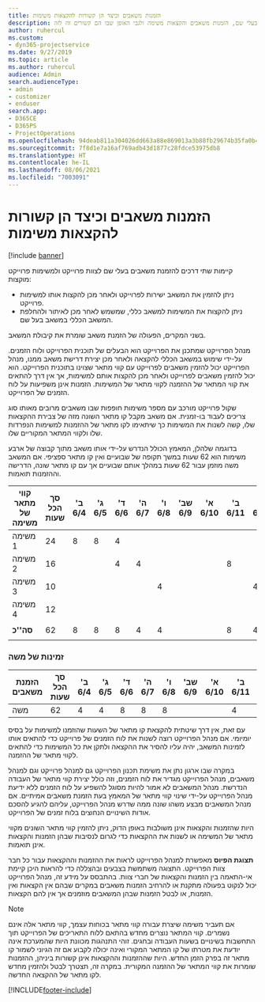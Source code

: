 ```yaml
---
title: הזמנות משאבים וכיצד הן קשורות להקצאות משימות
description: נושא זה מספק מידע אודות אופן הניהול של משאבים בעלי שם, הזמנות משאבים והקצאות משימה ולגבי האופן שבו הם קשורים זה לזה.
author: ruhercul
ms.custom:
- dyn365-projectservice
ms.date: 9/27/2019
ms.topic: article
ms.author: ruhercul
audience: Admin
search.audienceType:
- admin
- customizer
- enduser
search.app:
- D365CE
- D365PS
- ProjectOperations
ms.openlocfilehash: 94deab811a304026dd663a88e869013a3b88fb29674b35fa0b40fa68f8c5ea62
ms.sourcegitcommit: 7f8d1e7a16af769adb43d1877c28fdce53975db8
ms.translationtype: HT
ms.contentlocale: he-IL
ms.lasthandoff: 08/06/2021
ms.locfileid: "7003091"
---
```

# <a name="resource-bookings-and-how-they-relate-to-task-assignments"></a>הזמנות משאבים וכיצד הן קשורות להקצאות משימות

[!include [banner](../includes/psa-now-project-operations.md)]

קיימות שתי דרכים להזמנת משאבים בעלי שם לצוות פרוייקט ולמשימות פרוייקט מוקצות:

- ניתן להזמין את המשאב ישירות לפרוייקט ולאחר מכן להקצות אותו למשימות פרוייקט.
- ניתן להקצות את המשימות למשאב כללי, שמשמש לאחר מכן לאיתור ולהחלפת המשאב הכללי במשאב בעל שם. 

בשני המקרים, הפעולה של הזמנת משאב שומרת את קיבולת המשאב.

מנהל הפרוייקט שמתכנן את הפרוייקט הוא הבעלים של תוכנית הפרוייקט ולוח הזמנים. על-ידי שימוש במשאב הכללי להקצאה ולאחר מכן יצירת דרישת משאב ממנו, מנהל הפרוייקט יכול להזמין משאבים לפרוייקט עם קווי מתאר שצוינו בתוכנית הפרוייקט. הוא יכול להזמין משאבים לפרוייקט ולאחר מכן להקצות אותם למשימות, אך אין דרך להתאים את קווי המתאר של ההזמנה לקווי מתאר של המשימות. הזמנות אינן משפיעות על לוח הזמנים של הפרוייקט.

שקול פרוייקט מורכב עם מספר משימות חופפות שבו משאבים מרובים מאותו סוג צריכים לעבוד בו-זמנית. אם משאב מקבל קו מתאר השונה מזה של צבירת ההקצאות שלו, קשה לשנות את המשימות כך שיתאימו לקו מתאר של ההזמנות למשימות הנפרדות שלו ולקווי המתאר המקוריים שלו.

בדוגמה שלהלן, המאמץ הכולל הנדרש על-ידי אותו משאב מתוך קבוצה של ארבע משימות הוא 62 שעות במשך תקופה של שבועיים ואין קו מתאר ספציפי. אם המשאב משה מוזמן עבור 62 שעות במהלך אותם שבועיים אך עם קו מתאר שונה, הדרישה וההזמנות תואמות.

| **קווי מתאר של משימה**    | **סך הכל שעות** | ב' 6/4 | ג' 6/5 | ד' 6/6 | ה' 6/7 | ו' 6/8 | שב' 6/9 | א' 6/10 | ב' 6/11 | ג' 6/12 | ד' 6/13 | ה' 6/14 | ו' 6/15 |
|----------------------|-----------------|--------|--------|--------|--------|--------|--------|---------|---------|---------|---------|---------|---------|
| משימה 1               | 24              | 8      | 8      | 4      |        |        |        |         |         |         | 4       |         |         |
| משימה 2               | 16              |        |        | 4      | 4      |        |        |         | 8       |         |         |         |         |
| משימה 3               | 10              |        |        |        |        | 4      |        |         |         | 4       |         | 2       |         |
| משימה 4               | 12              |        |        |        |        |        |        |         |         |         | 4       |         | 8       |
|                      |                 |        |        |        |        |        |        |         |         |         |         |         |         |
| **סה''כ**           | 62              | 8      | 8      | 8      | 4      | 4      |        |         | 8       | 4       | 8       | 2       | 8       |
|                      |                 |        |        |        |        |        |        |         |         |         |         |

### <a name="bobs-availability"></a>זמינות של משה
| **הזמנת משאבים** | **סך הכל שעות** | ב' 6/4 | ג' 6/5 | ד' 6/6 | ה' 6/7 | ו' 6/8 | שב' 6/9 | א' 6/10 | ב' 6/11 | ג' 6/12 | ד' 6/13 | ה' 6/14 | ו' 6/15 |
|------------------------|-----------------|--------|--------|--------|--------|--------|--------|---------|---------|---------|---------|---------|---------|
| משה                    | 62              | 4      | 4      | 8      | 8      | 8      |        |         | 4       | 4       | 8       | 8       | 6       |

עם זאת, אין דרך שיטתית להקצאת קו מתאר של השעות שהוזמנו למשימות על בסיס יומיומי. אם מנהל הפרוייקט רוצה לשנות את לוח הזמנים של פרוייקט כדי להתאים אותו לזמינות המשאב, יהיה עליו להסיר את ההקצאה ולתקן את כל המשימות כדי להתאים לקווי מתאר של ההזמנה.

במקרה שבו ארגון נתן את משימת תכנון הפרוייקט גם למנהל פרוייקט וגם למנהל משאבים, מנהל הפרוייקט מגדיר את לוח הזמנים, וזה כולל יצירת קווי מתאר של העבודה הנדרשת. מנהל המשאבים לא אמור להיות מסוגל להשפיע על לוח הזמנים ללא ידיעת מנהל הפרוייקט על-ידי שינוי קווי מתאר של המאמץ בעת הזמנת משאבים אמיתיים. אם מנהל המשאבים מבצע משהו שונה ממה שדרש מנהל הפרוייקט, עליהם להגיע להסכם אודות השינויים הנחוצים בלוח זמנים של הפרוייקט.

היות שהזמנות והקצאות אינן משולבות באופן הדוק, ניתן להזמין קווי מתאר השונים מקווי מתאר של המשימה או לשנות את ההקצאות כדי לגרום לנסיבות שבהן הזמנות והקצאות אינן תואמות.

**תצוגת הפיוס** מאפשרת למנהל הפרוייקט לראות את ההזמנות וההקצאות עבור כל חבר צוות הפרוייקט. התצוגה משתמשת בצבעים ובהצללה כדי להראות היכן קיימת אי-התאמה בין הזמנות והקצאות של חברי צוות. בהתבסס על מידע זה, מנהל הפרוייקט יכול לנקוט בפעולה מתקנת או להרחיב הזמנות משאבים במקרים שבהם אין הקצאות ואין הזמנות, או לבטל הזמנות שבהן המשאבים מוזמנים אך אין להם הקצאות.

> [!NOTE]
> אם תעביר משימה שיצרת עבורה קווי מתאר בכוחות עצמך, קווי מתאר אלה אינם נשמרים. קווי המתאר נוצרים מחדש בהתאם ללוח התאריכים של הפרוייקט תוך התחשבות בשינויים בשעות העבודה ובחגים. זוהי התנהגות מכוונת היות שהמערכת אינה יודעת את מטרתו של קו המתאר המקורי ואינה יכולה לקבוע אם זה הגיוני לשמור קו מתאר זה בפרק הזמן החדש. היות שההזמנות וההקצאות אינן קשורות ביניהן, ההזמנות שומרות את קווי המתאר של ההזמנה המקורית. במקרה זה, תצטרך לבטל ולהזמין מחדש לקו מתאר של ההקצאה החדשה.



[!INCLUDE[footer-include](../includes/footer-banner.md)]
